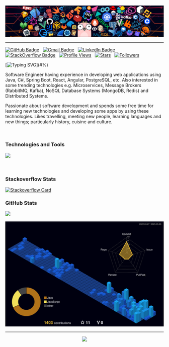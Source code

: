 <a href="#!"><img src='images/header_01.png' alt="header"></img></a>
<hr/>

[![GitHub Badge](https://img.shields.io/badge/GitHub-100000?style=flat&logo=github&logoColor=white)](https://github.com/yildizmy)&nbsp;&nbsp;
[![Gmail Badge](https://img.shields.io/badge/Gmail-D14836?style=flat&logo=gmail&logoColor=white)](mailto:yildizmy@gmail.com)&nbsp;&nbsp;
[![LinkedIn Badge](https://img.shields.io/badge/LinkedIn-0077B5?style=flat&logo=linkedin&logoColor=white)](https://linkedin.com/in/yildizmurat)&nbsp;&nbsp;
[![StackOverflow Badge](https://img.shields.io/stackexchange/stackoverflow/r/1604048?style=flat&logo=stackoverflow&color=orange&label=StackOverflow)](https://stackoverflow.com/users/1604048/murat-y%c4%b1ld%c4%b1z?tab=profile)&nbsp;&nbsp;
[![Profile Views](https://komarev.com/ghpvc/?username=yildizmy&style=flat&color=green&label=Profile+views)](#/)&nbsp;&nbsp;
[![Stars](https://custom-icon-badges.herokuapp.com/github/stars/yildizmy?color=55960c&labelColor=488207&style=social&logo=star&logoColor=black&label=Stars)](https://github.com/yildizmy?tab=repositories&sort=stargazers)&nbsp;&nbsp;
[![Followers](https://custom-icon-badges.herokuapp.com/github/followers/yildizmy?color=236ad3&labelColor=1155ba&style=social&logo=github&logoColor=black&label=Follow)](https://github.com/yildizmy?tab=followers)&nbsp;&nbsp;

[![Typing SVG](https://readme-typing-svg.herokuapp.com?font=comfortaa&size=25&duration=2000&color=EF8236&center=false&vCenter=true&height=40&lines=Hello+world!;¡Hola+mundo!;Hallo+wereld!;Merhaba+dünya!;Zdravo+svijete!;Привіт+світ!;Ciao+mondo!;Hallo+welt!;नमस्ते+दुनिया!;Bonjour+monde!;Helló+világ!;Γειά+σου+κόσμε!;Hei+maailma!;こんにちは世界！;Witaj+świecie!;Hej+världen!;Tere+maailm!)](#%)

Software Engineer having experience in developing web applications using Java, C#, Spring Boot, React, Angular, PostgreSQL, etc. Also interested in some trending technologies e.g. Microservices, Message Brokers (RabbitMQ, Kafka), NoSQL Database Systems (MongoDB, Redis) and Distributed Systems.

Passionate about software development and spends some free time for learning new technologies and developing some apps by using these technologies. Likes travelling, meeting new people, learning languages and new things; particularly history, cuisine and culture.

<br/>

### Technologies and Tools
<p style="text-align:left">
  <a href="#&"><img src="https://skillicons.dev/icons?i=java,cs,spring,hibernate,maven,dotnet,js,ts,angular,react,html,css,postgres,mysql,mongo,git,github,gitlab,docker,azure,idea,eclipse,vscode,sqlite&perline=12" /></a>
</p>
<br/>

### Stackoverflow Stats
[//]: # (<a href="https://www.stackoverflow.com/users/1604048/murat-yıldız" target="_blank" rel="noreferrer"><img src="https://raw.githubusercontent.com/danielcranney/readme-generator/main/public/icons/socials/stackoverflow.svg" width="64" height="64" /></a>&nbsp;&nbsp;&nbsp;[![StackOverflow]&#40;https://github-readme-stackoverflow.vercel.app/?userID=1604048&layout=compact&theme=dark&#41;]&#40;https://stackoverflow.com/users/1604048/murat-yıldız&#41;)
[![Stackoverflow Card](https://readme-components.vercel.app/api?component=stackoverflow&stackoverflowid=1604048&theme=dark)](https://www.stackoverflow.com/users/1604048/murat-yıldız)


### GitHub Stats
<a href="#?"><img height="auto" width="443px" src ="https://github-readme-stats.vercel.app/api?username=yildizmy&count_private=true&theme=slateorange&show_icons=true&hide_border=false&hide=&bg_color=2A2A2A&include_all_commits=true"></a>

[![GitHub Stats](./profile-3d-contrib/profile-night-view.svg)](#=)
<hr>

<p style="text-align:center">
  <a href="#*"><img src="https://capsule-render.vercel.app/api?type=waving&color=gradient&customColorList=2&height=110&&section=footer&animation=twinkling"/></a>
</p>
